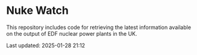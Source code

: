 # Nuke Watch

This repository includes code for retrieving the latest information available on the output of EDF nuclear power plants in the UK.

Last updated: 2025-01-28 21:12